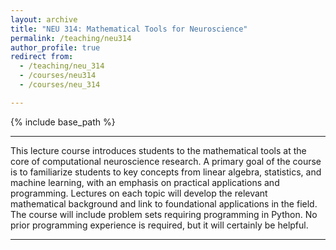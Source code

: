 ```yaml
---
layout: archive
title: "NEU 314: Mathematical Tools for Neuroscience"
permalink: /teaching/neu314
author_profile: true
redirect from:
  - /teaching/neu_314
  - /courses/neu314
  - /courses/neu_314

---
```


{% include base_path %}

---

This lecture course introduces students to the mathematical tools at the core of computational neuroscience research. A primary goal of the course is to familiarize students to key concepts from linear algebra, statistics, and machine learning, with an emphasis on practical applications and programming. Lectures on each topic will develop the relevant mathematical background and link to foundational applications in the field. The course will include problem sets requiring programming in Python. No prior programming experience is required, but it will certainly be helpful.

---

